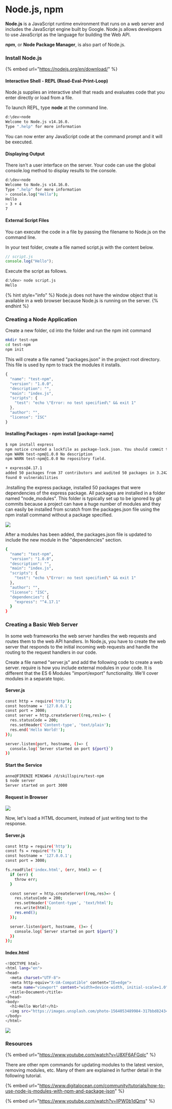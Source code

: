 # Node.js, npm

**Node.js** is a JavaScript runtime environment that runs on a web server and includes the JavaScript engine built by Google. Node.js allows developers to use JavaScript as the language for building the Web API. 

**npm**, or **Node Package Manager**, is also part of Node.js.

### Install Node.js

{% embed url="https://nodejs.org/en/download/" %}

#### Interactive Shell - REPL \(Read-Eval-Print-Loop\)

Node.js supplies an interactive shell that reads and evaluates code that you enter directly or load from a file.

To launch REPL, type **node** at the command line.

```bash
d:\dev>node
Welcome to Node.js v14.16.0.
Type ".help" for more information
```

You can now enter any JavaScript code at the command prompt and it will be executed.

#### Displaying Output

There isn't a user interface on the server. Your code can use the global console.log method to display results to the console.

```bash
d:\dev>node
Welcome to Node.js v14.16.0.
Type ".help" for more information
> console.log("Hello");
Hello
> 3 + 4
7
```

#### External Script Files

You can execute the code in a file by passing the filename to Node.js on the command line. 

In your test folder, create a file named script.js with the content below.

```javascript
// script.js
console.log("Hello");
```

Execute the script as follows.

```bash
d:\dev> node script.js
Hello
```

{% hint style="info" %}
Node.js does not have the window object that is available in a web browser because Node.js is running on the server.
{% endhint %}

### 

### Creating a Node Application

Create a new folder, cd into the folder and run the npm init command 

```bash
mkdir test-npm
cd test-npm
npm init
```

This will create a file named "packages.json" in the project root directory. This file is used by npm to track the modules it installs.

```javascript
{
  "name": "test-npm",
  "version": "1.0.0",
  "description": "",
  "main": "index.js",
  "scripts": {
    "test": "echo \"Error: no test specified\" && exit 1"
  },
  "author": "",
  "license": "ISC"
}
```

#### Installing Packages - npm install \[package-name\]

```bash
$ npm install express
npm notice created a lockfile as package-lock.json. You should commit this file.
npm WARN test-npm@1.0.0 No description
npm WARN test-npm@1.0.0 No repository field.

+ express@4.17.1
added 50 packages from 37 contributors and audited 50 packages in 3.242s
found 0 vulnerabilities
```

.Installing the express package, installed 50 packages that were dependencies of the express package. All packages are installed in a folder named "node\_modules". This folder is typically set up to be ignored by git commits because a project can have a huge number of modules and they can easily be installed from scratch from the packages.json file using the npm install command without a package specified.

![](../.gitbook/assets/image%20%28400%29.png)

After a modules has been added, the packages.json file is updated to include the new module in the "dependencies" section.

```bash
{
  "name": "test-npm",
  "version": "1.0.0",
  "description": "",
  "main": "index.js",
  "scripts": {
    "test": "echo \"Error: no test specified\" && exit 1"
  },
  "author": "",
  "license": "ISC",
  "dependencies": {
    "express": "^4.17.1"
  }
}
```

### Creating a Basic Web Server

In some web frameworks the web server handles the web requests and routes them to the web API handlers. In Node.js, you have to create the web server that responds to the initial incoming web requests and handle the routing to the request handlers in our code.

Create a file named "server.js" and add the following code to create a web server. require is how you include external modules in your code. It is different that the ES 6 Modules "import/export" functionality. We'll cover modules in a separate topic.

#### Server.js

```bash
const http = require('http');
const hostname = '127.0.0.1';
const port = 3000;
const server = http.createServer((req,res)=> {
  res.statusCode = 200;
  res.setHeader('Content-type', 'text/plain');
  res.end('Hello World!');
});

server.listen(port, hostname, ()=> {
  console.log(`Server started on port ${port}`)
})
```

#### Start the Service

```bash
anne@FIRENZE MINGW64 /d/skillspire/test-npm
$ node server
Server started on port 3000
```

#### Request in Browser

![](../.gitbook/assets/image%20%28235%29.png)

Now, let's load a HTML document, instead of just writing text to the response.

#### Server.js

```bash
const http = require('http');
const fs = require('fs');
const hostname = '127.0.0.1';
const port = 3000;

fs.readFile('index.html', (err, html) => {
  if (err) {
    throw err;
  }

  const server = http.createServer((req,res)=> {
    res.statusCode = 200;
    res.setHeader('Content-type', 'text/html');
    res.write(html);
    res.end();
  });

  server.listen(port, hostname, ()=> {
    console.log(`Server started on port ${port}`)
  })
});
```

#### Index.html

```bash
<!DOCTYPE html>
<html lang="en">
<head>
  <meta charset="UTF-8">
  <meta http-equiv="X-UA-Compatible" content="IE=edge">
  <meta name="viewport" content="width=device-width, initial-scale=1.0">
  <title>Document</title>
</head>
<body>
  <h1>Hello World!</h1>
  <img src="https://images.unsplash.com/photo-1564053489984-317bbd824340?ixlib=rb-1.2.1&ixid=MnwxMjA3fDB8MHxzZWFyY2h8M3x8ZWFydGh8ZW58MHx8MHx8&auto=format&fit=crop&w=400&q=60" alt="">
</body>
</html>
```

![](../.gitbook/assets/image%20%28453%29.png)

### Resources

{% embed url="https://www.youtube.com/watch?v=U8XF6AFGqlc" %}

There are other npm commands for updating modules to the latest version, removing modules, etc. Many of them are explained in further detail in the following tutorial.

{% embed url="https://www.digitalocean.com/community/tutorials/how-to-use-node-js-modules-with-npm-and-package-json" %}

{% embed url="https://www.youtube.com/watch?v=llPW0b1dQms" %}



